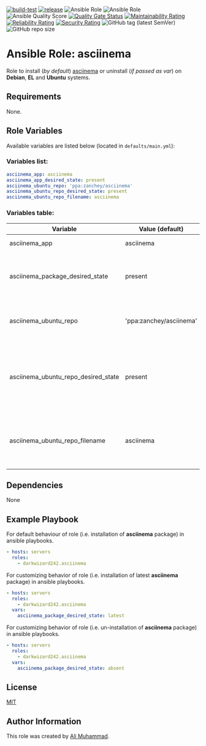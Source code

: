 [![build-test](https://github.com/darkwizard242/ansible-role-asciinema/workflows/build-and-test/badge.svg?branch=master)](https://github.com/darkwizard242/ansible-role-asciinema/actions?query=workflow%3Abuild-and-test) [![release](https://github.com/darkwizard242/ansible-role-asciinema/workflows/release/badge.svg)](https://github.com/darkwizard242/ansible-role-asciinema/actions?query=workflow%3Arelease) ![Ansible Role](https://img.shields.io/ansible/role/47641?color=dark%20green%20) ![Ansible Role](https://img.shields.io/ansible/role/d/47641?label=role%20downloads) ![Ansible Quality Score](https://img.shields.io/ansible/quality/47641?label=ansible%20quality%20score) [![Quality Gate Status](https://sonarcloud.io/api/project_badges/measure?project=ansible-role-asciinema&metric=alert_status)](https://sonarcloud.io/dashboard?id=ansible-role-asciinema) [![Maintainability Rating](https://sonarcloud.io/api/project_badges/measure?project=ansible-role-asciinema&metric=sqale_rating)](https://sonarcloud.io/dashboard?id=ansible-role-asciinema) [![Reliability Rating](https://sonarcloud.io/api/project_badges/measure?project=ansible-role-asciinema&metric=reliability_rating)](https://sonarcloud.io/dashboard?id=ansible-role-asciinema) [![Security Rating](https://sonarcloud.io/api/project_badges/measure?project=ansible-role-asciinema&metric=security_rating)](https://sonarcloud.io/dashboard?id=ansible-role-asciinema) ![GitHub tag (latest SemVer)](https://img.shields.io/github/tag/darkwizard242/ansible-role-asciinema?label=release) ![GitHub repo size](https://img.shields.io/github/repo-size/darkwizard242/ansible-role-asciinema?color=orange&style=flat-square)

# Ansible Role: asciinema

Role to install (_by default_) [asciinema](https://asciinema.org) or uninstall (_if passed as var_) on **Debian**, **EL** and **Ubuntu** systems.

## Requirements

None.

## Role Variables

Available variables are listed below (located in `defaults/main.yml`):

### Variables list:

```yaml
asciinema_app: asciinema
asciinema_app_desired_state: present
asciinema_ubuntu_repo: 'ppa:zanchey/asciinema'
asciinema_ubuntu_repo_desired_state: present
asciinema_ubuntu_repo_filename: asciinema
```

### Variables table:

Variable                            | Value (default)         | Description
----------------------------------- | ----------------------- | -------------------------------------------------------------------------------------------------------------------------------------------------------------------------------------------------------------------------
asciinema_app                       | asciinema               | Defines the app to install i.e. **asciinema**
asciinema_package_desired_state     | present                 | Defined to dynamically chose whether to install (i.e. either `present` or `latest`) or uninstall (i.e. `absent`) the package. Default is set to `present`.
asciinema_ubuntu_repo               | 'ppa:zanchey/asciinema' | Refers to the ppa repo to add. _Applies only to Ubuntu systems, not required for any other system._
asciinema_ubuntu_repo_desired_state | present                 | Defined to dynamically chose whether to add/keep (i.e. `present`) or remove (i.e. `absent`) the repository file list from `/etc/apt/sources.list.d`. _Applies only to Ubuntu systems, not required for any other system._
asciinema_ubuntu_repo_filename      | asciinema               | Defined to set the repository file name for saving in `/etc/apt/sources.list.d`. _Applies only to Ubuntu systems, not required for any other system._

## Dependencies

None

## Example Playbook

For default behaviour of role (i.e. installation of **asciinema** package) in ansible playbooks.

```yaml
- hosts: servers
  roles:
    - darkwizard242.asciinema
```

For customizing behavior of role (i.e. installation of latest **asciinema** package) in ansible playbooks.

```yaml
- hosts: servers
  roles:
    - darkwizard242.asciinema
  vars:
    asciinema_package_desired_state: latest
```

For customizing behavior of role (i.e. un-installation of **asciinema** package) in ansible playbooks.

```yaml
- hosts: servers
  roles:
    - darkwizard242.asciinema
  vars:
    asciinema_package_desired_state: absent
```

## License

[MIT](https://github.com/darkwizard242/ansible-role-asciinema/blob/master/LICENSE)

## Author Information

This role was created by [Ali Muhammad](https://www.linkedin.com/in/ali-muhammad-759791130/).
